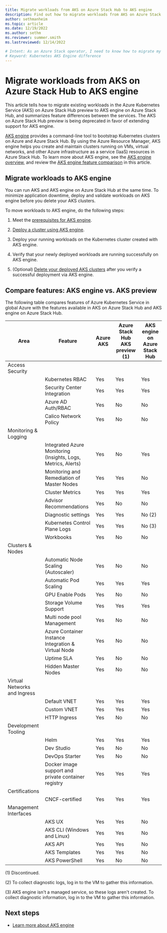 ```yaml
---
title: Migrate workloads from AKS on Azure Stack Hub to AKS engine
description: Find out how to migrate workloads from AKS on Azure Stack Hub to a Kubernetes cluster created in AKS engine, and compare supported Azure Kubernetes Service features.
author: sethmanheim
ms.topic: article
ms.date: 12/19/2022
ms.author: sethm
ms.reviewer: summer.smith
ms.lastreviewed: 12/14/2022

# Intent: As an Azure Stack operator, I need to know how to migrate my existing AKS deployments to Kubernetes clusters created using AKS engine and what to expect after I migrate the applications.
# Keyword: Kubernetes AKS Engine difference
---
```


# Migrate workloads from AKS on Azure Stack Hub to AKS engine

This article tells how to migrate existing workloads in the Azure Kubernetes Service (AKS) on Azure Stack Hub preview to AKS engine on Azure Stack Hub, and summarizes feature differences between the services. The AKS on Azure Stack Hub preview is being deprecated in favor of extending support for AKS engine.

[AKS engine](https://github.com/Azure/aks-engine) provides a command-line tool to bootstrap Kubernetes clusters on Azure and Azure Stack Hub. By using the Azure Resource Manager, AKS engine helps you create and maintain clusters running on VMs, virtual networks, and other Azure infrastructure as a service (IaaS) resources in Azure Stack Hub. To learn more about AKS engine, see the [AKS engine overview](azure-stack-kubernetes-aks-engine-overview.md), and review the [AKS engine feature comparison](#compare-features-aks-engine-vs-aks-preview) in this article.

## Migrate workloads to AKS engine

You can run AKS and AKS engine on Azure Stack Hub at the same time. To minimize application downtime, deploy and validate workloads on AKS engine before you delete your AKS clusters.

To move workloads to AKS engine, do the following steps:

1. Meet the [prerequisites for AKS engine](azure-stack-kubernetes-aks-engine-set-up.md#prerequisites-for-the-aks-engine).

1. [Deploy a cluster using AKS engine](azure-stack-kubernetes-aks-engine-deploy-cluster.md).

1. Deploy your running workloads on the Kubernetes cluster created with AKS engine.

1. Verify that your newly deployed workloads are running successfully on AKS engine.

1. (Optional) [Delete your deployed AKS clusters](aks-how-to-use-cli.md?view=azs-2206&preserve-view=true&tabs=windows%2Clinuxcon#delete-cluster) after you verify a successful deployment via AKS engine.

## Compare features: AKS engine vs. AKS preview

The following table compares features of Azure Kubernetes Service in global Azure with the features available in AKS on Azure Stack Hub and AKS engine on Azure Stack Hub.

| Area                         | Feature                                             | Azure AKS | Azure Stack Hub AKS preview (1) | AKS engine on Azure Stack Hub |
|------------------------------|-----------------------------------------------------|-----------|-------------------------------|-------------------|
| Access Security              |                                                     |           |                               |                   |
|                              | Kubernetes RBAC                                     | Yes       | Yes                           | Yes               |
|                              | Security Center Integration                         | Yes       | Yes                           | Yes               |  
|                              | Azure AD Auth/RBAC                                  | Yes       | No                            | No                |
|                              | Calico Network Policy                               | Yes       | No                            | No                |
| Monitoring & Logging         |                                                     |           |                               |                   |
|                              | Integrated Azure Monitoring (Insights, Logs, Metrics, Alerts)   | Yes     | No                  | Yes               |
|                              | Monitoring and Remediation of Master Nodes          | Yes       | Yes                           | No                |
|                              | Cluster Metrics                                     | Yes       | Yes                           | Yes               |  
|                              | Advisor Recommendations                             | Yes       | No                            | No                |
|                              | Diagnostic settings                                 | Yes       | Yes                           | No (2)            |
|                              | Kubernetes Control Plane Logs                       | Yes       | Yes                           | No (3)            |
|                              | Workbooks                                           | Yes       | No                            | No                |
| Clusters & Nodes             |                                                     |           |                               |                   |
|                              | Automatic Node Scaling (Autoscaler)                 | Yes       | No                            | No                |
|                              | Automatic Pod Scaling                               | Yes       | Yes                           | Yes               |
|                              | GPU Enable Pods                                     | Yes       | No                            | No                |
|                              | Storage Volume Support                              | Yes       | Yes                           | Yes               |
|                              | Multi node pool Management                          | Yes       | No                            | No                |
|                              | Azure Container Instance Integration & Virtual Node | Yes       | No                            | No                |
|                              | Uptime SLA                                          | Yes       | No                            | No                |
|                              | Hidden Master Nodes                                 | Yes       | No                            | No                |
| Virtual Networks and Ingress |                                                     |           |                               |                   |
|                              | Default VNET                                        | Yes       | Yes                           | Yes               |
|                              | Custom VNET                                         | Yes       | Yes                           | Yes               |
|                              | HTTP Ingress                                        | Yes       | No                            | No                |
| Development Tooling          |                                                     |           |                               |                   |
|                              | Helm                                                | Yes       | Yes                           | Yes               |
|                              | Dev Studio                                          | Yes       | No                            | No                |
|                              | DevOps Starter                                      | Yes       | No                            | No                |
|                              | Docker image support and private container registry | Yes       | Yes                           | Yes               |
| Certifications               |                                                     |           |                               |                   |
|                              | CNCF-certified                                      | Yes       | Yes                           | Yes               |
| Management Interfaces        |                                                     |           |                               |                   |
|                              | AKS UX                                              | Yes       | Yes                           | No                |
|                              | AKS CLI (Windows and Linux)                         | Yes       | Yes                           | No                |
|                              | AKS API                                             | Yes       | Yes                           | No                |
|                              | AKS Templates                                       | Yes       | Yes                           | No                |
|                              | AKS PowerShell                                      | Yes       | No                            | No                |

(1) Discontinued.

(2) To collect diagnostic logs, log in to the VM to gather this information.

(3) AKS engine isn't a managed service, so these logs aren't created. To collect diagnostic information, log in to the VM to gather this information.

## Next steps

- [Learn more about AKS engine](azure-stack-kubernetes-aks-engine-overview.md)
